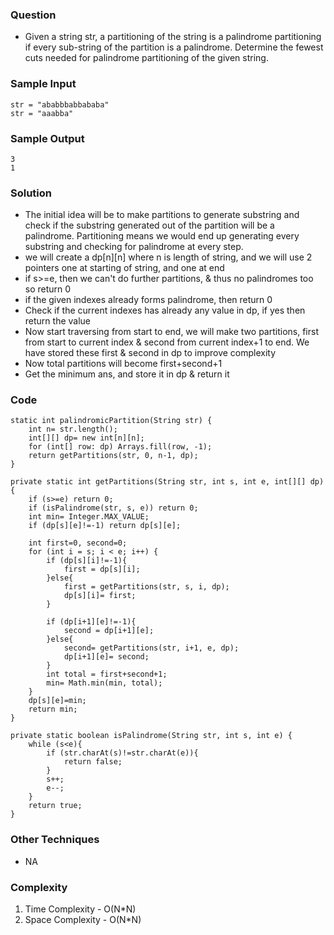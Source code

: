 ### Question
- Given a string str, a partitioning of the string is a palindrome partitioning if every sub-string of the partition is a palindrome. Determine the fewest cuts needed for palindrome partitioning of the given string.

### Sample Input
    str = "ababbbabbababa"
    str = "aaabba"

### Sample Output
    3
    1

### Solution
- The initial idea will be to make partitions to generate substring and check if the substring generated out of the partition will be a palindrome. Partitioning means we would end up generating every substring and checking for palindrome at every step.
- we will create a dp[n][n] where n is length of string, and we will use 2 pointers one at starting of string, and one at end
- if s>=e, then we can't do further partitions, & thus no palindromes too so return 0
- if the given indexes already forms palindrome, then return 0
- Check if the current indexes has already any value in dp, if yes then return the value
- Now start traversing from start to end, we will make two partitions, first from start to current index & second from current index+1 to end. We have stored these first & second in dp to improve complexity
- Now total partitions will become first+second+1
- Get the minimum ans, and store it in dp & return it

### Code
    static int palindromicPartition(String str) {
        int n= str.length();
        int[][] dp= new int[n][n];
        for (int[] row: dp) Arrays.fill(row, -1);
        return getPartitions(str, 0, n-1, dp);
    }

    private static int getPartitions(String str, int s, int e, int[][] dp) {
        if (s>=e) return 0;
        if (isPalindrome(str, s, e)) return 0;
        int min= Integer.MAX_VALUE;
        if (dp[s][e]!=-1) return dp[s][e];

        int first=0, second=0;
        for (int i = s; i < e; i++) {
            if (dp[s][i]!=-1){
                first = dp[s][i];
            }else{
                first = getPartitions(str, s, i, dp);
                dp[s][i]= first;
            }

            if (dp[i+1][e]!=-1){
                second = dp[i+1][e];
            }else{
                second= getPartitions(str, i+1, e, dp);
                dp[i+1][e]= second;
            }
            int total = first+second+1;
            min= Math.min(min, total);
        }
        dp[s][e]=min;
        return min;
    }

    private static boolean isPalindrome(String str, int s, int e) {
        while (s<e){
            if (str.charAt(s)!=str.charAt(e)){
                return false;
            }
            s++;
            e--;
        }
        return true;
    }

### Other Techniques
- NA

### Complexity
1. Time Complexity - O(N*N)
2. Space Complexity - O(N*N)
